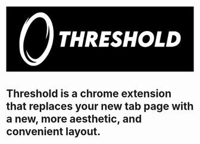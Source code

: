 ![Threshold Logo](images/threshold_logo.png)
# Threshold is a chrome extension that replaces your new tab page with a new, more aesthetic, and convenient layout.